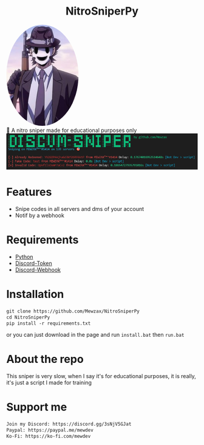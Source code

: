 <h1 align="center">NitroSniperPy</h1>
<img src=".github/sniper.jpg" style="border-radius: 50%">
<div align="center>
<p align="center">
🔫 A nitro sniper made for educational purposes only
<img src=".github/preview.png">
</p>
</div>



# Features
- Snipe codes in all servers and dms of your account
- Notif by a webhook

# Requirements
- [Python](https://www.python.org/downloads/)
- [Discord-Token](https://github.com/Tyrrrz/DiscordChatExporter/wiki/Obtaining-Token-and-Channel-IDs#how-to-get-a-user-token)
- [Discord-Webhook](https://www.integromat.com/en/blog/guide-to-discord-webhooks)

# Installation
```
git clone https://github.com/Mewzax/NitroSniperPy
cd NitroSniperPy
pip install -r requirements.txt
```
or you can just download in the page and run ```install.bat``` then ```run.bat```

# About the repo
This sniper is very slow, when I say it's for educational purposes, it is really, it's just a script I made for training

# Support me
```
Join my Discord: https://discord.gg/3sNjV5GJat
Paypal: https://paypal.me/mewdev
Ko-Fi: https://ko-fi.com/mewdev
```